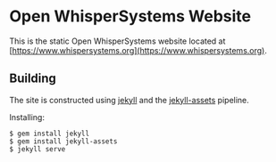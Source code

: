 # Open WhisperSystems Website

This is the static Open WhisperSystems website located at [https://www.whispersystems.org](https://www.whispersystems.org).

## Building

The site is constructed using [jekyll](http://jekyllrb.com/) and the [jekyll-assets](http://ixti.net/jekyll-assets/) pipeline.

Installing:

```
$ gem install jekyll
$ gem install jekyll-assets
$ jekyll serve
```

